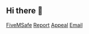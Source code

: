 ## Hi there 👋

[FiveMSafe](ttps://fivemsafe.cisco8114.com/)
[Report](https://fivemsafe.cisco8114.com/report/)
[Appeal](https://fivemsafe.cisco8114.com/appeal/)
[Email](mailto:support@cisco8114.com)
